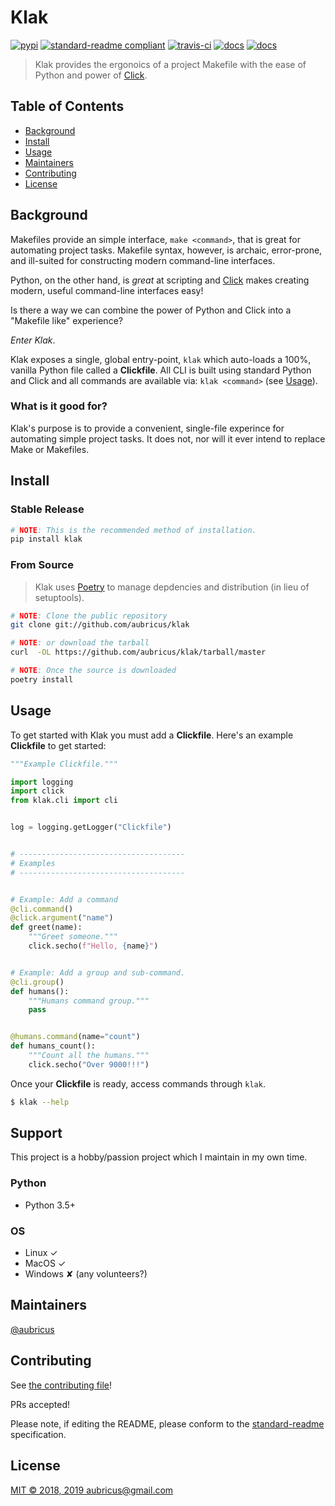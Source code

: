 [click]: https://click.palletsprojects.com/en/master/
[poetry]: https://github.com/sdispater/poetry
[click setuptools integration]: https://click.palletsprojects.com/en/master/setuptools/
[click bash completions]: https://click.palletsprojects.com/en/master/bashcomplete/#activation

# Klak

[![pypi](https://img.shields.io/pypi/v/klak.svg)](https://pypi.python.org/pypi/klak)
[![standard-readme compliant](https://img.shields.io/badge/standard--readme-OK-green.svg?style=flat-square)](https://github.com/RichardLitt/standard-readme)
[![travis-ci](https://img.shields.io/travis/aubricus/klak.svg)](https://travis-ci.org/aubricus/klak)
[![docs](https://readthedocs.org/projects/klak/badge/?version=latest)](https://klak.readthedocs.io/en/latest/?badge=latest)
[![docs](https://readthedocs.org/projects/klak/badge/?version=latest)](https://klak.readthedocs.io/en/latest/?badge=latest)

<!-- NOTE: If you update this line, update pyproject.toml -->

> Klak provides the ergonoics of a project Makefile with the ease of Python and power of [Click].

## Table of Contents

-   [Background](#background)
-   [Install](#install)
-   [Usage](#usage)
-   [Maintainers](#maintainers)
-   [Contributing](#contributing)
-   [License](#license)

## Background

Makefiles provide an simple interface, `make <command>`, that is great for automating project tasks. Makefile syntax, however, is archaic, error-prone, and ill-suited for constructing modern command-line interfaces.

Python, on the other hand, is _great_ at scripting and [Click] makes creating modern, useful command-line interfaces easy!

Is there a way we can combine the power of Python and Click into a "Makefile like" experience?

_Enter Klak_.

Klak exposes a single, global entry-point, `klak` which auto-loads a 100%, vanilla Python file called a **Clickfile**. All CLI is built using standard Python and Click and all commands are available via: `klak <command>` (see [Usage](#usage)).

### What is it good for?

Klak's purpose is to provide a convenient, single-file experince for automating simple project tasks. It does not, nor will it ever intend to replace Make or Makefiles.

## Install

### Stable Release

```bash
# NOTE: This is the recommended method of installation.
pip install klak
```

### From Source

> Klak uses [Poetry] to manage depdencies and distribution (in lieu of setuptools).

```bash
# NOTE: Clone the public repository
git clone git://github.com/aubricus/klak

# NOTE: or download the tarball
curl  -OL https://github.com/aubricus/klak/tarball/master

# NOTE: Once the source is downloaded
poetry install
```

## Usage

To get started with Klak you must add a **Clickfile**. Here's an example **Clickfile** to get started:

```python
"""Example Clickfile."""

import logging
import click
from klak.cli import cli


log = logging.getLogger("Clickfile")


# -------------------------------------
# Examples
# -------------------------------------


# Example: Add a command
@cli.command()
@click.argument("name")
def greet(name):
    """Greet someone."""
    click.secho(f"Hello, {name}")


# Example: Add a group and sub-command.
@cli.group()
def humans():
    """Humans command group."""
    pass


@humans.command(name="count")
def humans_count():
    """Count all the humans."""
    click.secho("Over 9000!!!")

```

Once your **Clickfile** is ready, access commands through `klak`.

```bash
$ klak --help
```

## Support

This project is a hobby/passion project which I maintain in my own time.

### Python

-   Python 3.5+

### OS

-   Linux ✓
-   MacOS ✓
-   Windows ✘ (any volunteers?)

## Maintainers

[@aubricus](https://github.com/aubricus)

## Contributing

See [the contributing file](CONTRIBUTING.md)!

PRs accepted!

Please note, if editing the README, please conform to the [standard-readme](https://github.com/RichardLitt/standard-readme) specification.

## License

[MIT © 2018, 2019 aubricus@gmail.com](./LICENSE)
